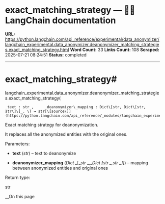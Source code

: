 # exact_matching_strategy — 🦜🔗 LangChain  documentation

**URL:** https://python.langchain.com/api_reference/experimental/data_anonymizer/langchain_experimental.data_anonymizer.deanonymizer_matching_strategies.exact_matching_strategy.html
**Word Count:** 33
**Links Count:** 108
**Scraped:** 2025-07-21 08:24:51
**Status:** completed

---

# exact\_matching\_strategy\#

langchain\_experimental.data\_anonymizer.deanonymizer\_matching\_strategies.exact\_matching\_strategy\(

    _text : str_,     _deanonymizer\_mapping : Dict\[str, Dict\[str, str\]\]_, \) → str[\[source\]](https://python.langchain.com/api_reference/_modules/langchain_experimental/data_anonymizer/deanonymizer_matching_strategies.html#exact_matching_strategy)\#     

Exact matching strategy for deanonymization.

It replaces all the anonymized entities with the original ones.

Parameters:     

  * **text** \(_str_\) – text to deanonymize

  * **deanonymizer\_mapping** \(_Dict_ _\[__str_ _,__Dict_ _\[__str_ _,__str_ _\]__\]_\) – mapping between anonymized entities and original ones

Return type:     

str

__On this page